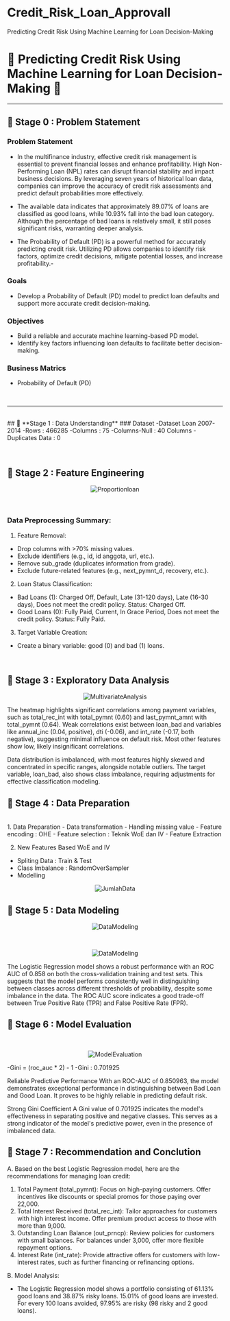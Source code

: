 # Credit_Risk_Loan_Approvall
Predicting Credit Risk Using Machine Learning for Loan Decision-Making

# 🛒 **Predicting Credit Risk Using Machine Learning for Loan Decision-Making** 🛒
---
## 📂 **Stage 0 : Problem Statement**
### Problem Statement
- In the multifinance industry, effective credit risk management is essential to prevent financial losses and enhance profitability. High Non-Performing Loan (NPL) rates can disrupt financial stability and impact business decisions. By leveraging seven years of historical loan data, companies can improve the accuracy of credit risk assessments and predict default probabilities more effectively.

- The available data indicates that approximately 89.07% of loans are classified as good loans, while 10.93% fall into the bad loan category. Although the percentage of bad loans is relatively small, it still poses significant risks, warranting deeper analysis.

- The Probability of Default (PD) is a powerful method for accurately predicting credit risk. Utilizing PD allows companies to identify risk factors, optimize credit decisions, mitigate potential losses, and increase profitability.- 


### Goals
- Develop a Probability of Default (PD) model to predict loan defaults and support more accurate credit decision-making.


### Objectives
- Build a reliable and accurate machine learning-based PD model.
- Identify key factors influencing loan defaults to facilitate better decision-making.

### Business Matrics
-  Probability of Default (PD)
<br>

---
<br>
## 📂 **Stage 1 : Data Understanding**
### Dataset
-Dataset Loan 2007-2014
-Rows : 466285
-Columns : 75
-Columns-Null : 40 Columns
-Duplicates Data : 0
</p>
<br>

## 📂 **Stage 2 : Feature Engineering**
<p align="center">
<img src="https://github.com/user-attachments/assets/886250d9-6221-458f-90e0-e0fa18128d66"
 alt="Proportionloan">
</p>
<br>

### Data Preprocessing Summary:

1. Feature Removal:
- Drop columns with >70% missing values.
- Exclude identifiers (e.g., id, id anggota, url, etc.).
- Remove sub_grade (duplicates information from grade).
- Exclude future-related features (e.g., next_pymnt_d, recovery, etc.).

2. Loan Status Classification:
- Bad Loans (1): Charged Off, Default, Late (31-120 days), Late (16-30 days), Does not meet the credit policy. Status: Charged Off.
- Good Loans (0): Fully Paid, Current, In Grace Period, Does not meet the credit policy. Status: Fully Paid.

3. Target Variable Creation:
- Create a binary variable: good (0) and bad (1) loans.
<br>

## 📂 **Stage 3 : Exploratory Data Analysis**
<p align="center">
<img src="https://github.com/user-attachments/assets/6fcab117-4c78-4587-bccd-ab6a5f1dabca"
 alt="MultivariateAnalysis">
</p>

The heatmap highlights significant correlations among payment variables, such as total_rec_int with total_pymnt (0.60) and last_pymnt_amnt with total_pymnt (0.64). Weak correlations exist between loan_bad and variables like annual_inc (0.04, positive), dti (-0.06), and int_rate (-0.17, both negative), suggesting minimal influence on default risk. Most other features show low, likely insignificant correlations.

Data distribution is imbalanced, with most features highly skewed and concentrated in specific ranges, alongside notable outliers. The target variable, loan_bad, also shows class imbalance, requiring adjustments for effective classification modeling.
<br>

## 📂 **Stage 4 : Data Preparation**
<br>
1. Data Preparation
- Data transformation
- Handling missing value
- Feature encoding : OHE
- Feature selection : Teknik WoE dan IV
- Feature Extraction

2. New Features Based WoE and IV
- Spliting Data : Train & Test
- Class Imbalance : RandomOverSampler
- Modelling

<p align="center">
<img src="https://github.com/user-attachments/assets/d528b2c7-b2ed-4699-9968-56384d4ba2ae"
 alt="JumlahData">

## 📂 **Stage 5 : Data Modeling**

<p align="center">
<img src="https://github.com/user-attachments/assets/26c4db70-addd-41d5-9fe5-2fbc55f347f4"
 alt="DataModeling">
</p>

<br>
 <p align="center">
<img src="https://github.com/user-attachments/assets/6f647df2-fd8e-44d4-800b-aa9b417d7bfe"
 alt="DataModeling">
 </p>
 
The Logistic Regression model shows a robust performance with an ROC AUC of 0.858 on both the cross-validation training and test sets. This suggests that the model performs consistently well in distinguishing between classes across different thresholds of probability, despite some imbalance in the data. The ROC AUC score indicates a good trade-off between True Positive Rate (TPR) and False Positive Rate (FPR).

## 📂 **Stage 6 : Model Evaluation**

<br>
 <p align="center">
<img src="https://github.com/user-attachments/assets/a6002c17-e51f-436f-89a8-85781c252391"
 alt="ModelEvaluation">
 </p>

-Gini = (roc_auc * 2) - 1
-Gini : 0.701925

Reliable Predictive Performance
With an ROC-AUC of 0.850963, the model demonstrates exceptional performance in distinguishing between Bad Loan and Good Loan. It proves to be highly reliable in predicting default risk.

Strong Gini Coefficient
A Gini value of 0.701925 indicates the model's effectiveness in separating positive and negative classes. This serves as a strong indicator of the model's predictive power, even in the presence of imbalanced data.

## 📂 **Stage 7 : Recommendation and Conclution**

A. Based on the best Logistic Regression model, here are the recommendations for managing loan credit:
1. Total Payment (total_pymnt): Focus on high-paying customers. Offer incentives like discounts or special promos for those paying over 22,000.
2. Total Interest Received (total_rec_int): Tailor approaches for customers with high interest income. Offer premium product access to those with more than 9,000.
3. Outstanding Loan Balance (out_prncp): Review policies for customers with small balances. For balances under 3,000, offer more flexible repayment options.
4. Interest Rate (int_rate): Provide attractive offers for customers with low-interest rates, such as further financing or refinancing options.

B. Model Analysis: 
- The Logistic Regression model shows a portfolio consisting of 61.13% good loans and 38.87% risky loans. 15.01% of good loans are invested. For every 100 loans avoided, 97.95% are risky (98 risky and 2 good loans).

